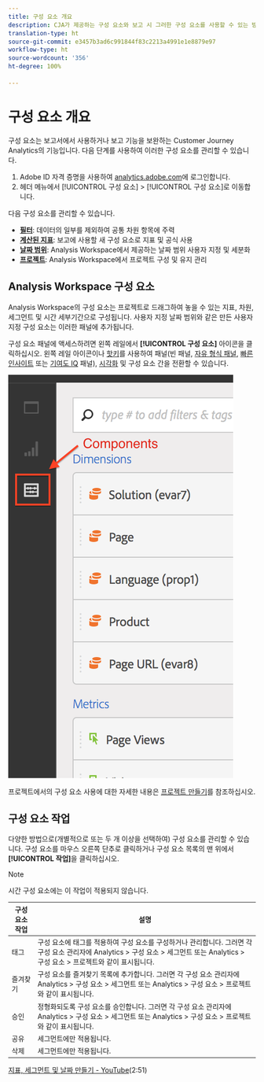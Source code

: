 ```yaml
---
title: 구성 요소 개요
description: CJA가 제공하는 구성 요소와 보고 시 그러한 구성 요소를 사용할 수 있는 방법을 알아봅니다.
translation-type: ht
source-git-commit: e3457b3ad6c991844f83c2213a4991e1e8879e97
workflow-type: ht
source-wordcount: '356'
ht-degree: 100%

---
```



# 구성 요소 개요

구성 요소는 보고서에서 사용하거나 보고 기능을 보완하는 Customer Journey Analytics의 기능입니다. 다음 단계를 사용하여 이러한 구성 요소를 관리할 수 있습니다.

1. Adobe ID 자격 증명을 사용하여 [analytics.adobe.com](https://analytics.adobe.com)에 로그인합니다.
2. 헤더 메뉴에서 [!UICONTROL 구성 요소] > [!UICONTROL 구성 요소]로 이동합니다.

다음 구성 요소를 관리할 수 있습니다.

* [**필터**](filters/filters-overview.md): 데이터의 일부를 제외하여 공통 차원 항목에 주력
* [**계산된 지표**](calc-metrics/calc-metr-overview.md): 보고에 사용할 새 구성 요소로 지표 및 공식 사용
* [**날짜 범위**](date-ranges/overview.md): Analysis Workspace에서 제공하는 날짜 범위 사용자 지정 및 세분화
* [**프로젝트**](/help/analysis-workspace/home.md): Analysis Workspace에서 프로젝트 구성 및 유지 관리

## Analysis Workspace 구성 요소

Analysis Workspace의 구성 요소는 프로젝트로 드래그하여 놓을 수 있는 지표, 차원, 세그먼트 및 시간 세부기간으로 구성됩니다. 사용자 지정 날짜 범위와 같은 만든 사용자 지정 구성 요소는 이러한 패널에 추가됩니다.

구성 요소 패널에 액세스하려면 왼쪽 레일에서 **[!UICONTROL 구성 요소]** 아이콘을 클릭하십시오. 왼쪽 레일 아이콘이나 [핫키](/help/analysis-workspace/build-workspace-project/fa-shortcut-keys.md)를 사용하여 패널(빈 패널, [자유 형식 패널](/help/analysis-workspace/visualizations/freeform-table.md), [빠른 인사이트](/help/analysis-workspace/c-panels/quickinsight.md) 또는 [기여도 IQ](/help/analysis-workspace/c-panels/attribution.md) 패널), [시각화](/help/analysis-workspace/visualizations/freeform-analysis-visualizations.md) 및 구성 요소 간을 전환할 수 있습니다.

![](assets/components.png)

프로젝트에서의 구성 요소 사용에 대한 자세한 내용은 [프로젝트 만들기](/help/analysis-workspace/home.md)를 참조하십시오.

## 구성 요소 작업

다양한 방법으로(개별적으로 또는 두 개 이상을 선택하여) 구성 요소를 관리할 수 있습니다. 구성 요소를 마우스 오른쪽 단추로 클릭하거나 구성 요소 목록의 맨 위에서 **[!UICONTROL 작업]**&#x200B;을 클릭하십시오.

>[!NOTE]
>
>시간 구성 요소에는 이 작업이 적용되지 않습니다.

| 구성 요소 작업 | 설명 |
|--- |--- |
| 태그 | 구성 요소에 태그를 적용하여 구성 요소를 구성하거나 관리합니다. 그러면 각 구성 요소 관리자에 Analytics > 구성 요소 > 세그먼트 또는 Analytics > 구성 요소 > 프로젝트와 같이 표시됩니다. |
| 즐겨찾기 | 구성 요소를 즐겨찾기 목록에 추가합니다. 그러면 각 구성 요소 관리자에 Analytics > 구성 요소 > 세그먼트 또는 Analytics > 구성 요소 > 프로젝트와 같이 표시됩니다. |
| 승인 | 정형화되도록 구성 요소를 승인합니다. 그러면 각 구성 요소 관리자에 Analytics > 구성 요소 > 세그먼트 또는 Analytics > 구성 요소 > 프로젝트와 같이 표시됩니다. |
| 공유 | 세그먼트에만 적용됩니다. |
| 삭제 | 세그먼트에만 적용됩니다. |

[지표, 세그먼트 및 날짜 만들기 - YouTube](https://www.youtube.com/watch?v=XXJuNAte8E8&amp;index=25&amp;list=PL2tCx83mn7GuNnQdYGOtlyCu0V5mEZ8sS)(2:51)

